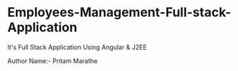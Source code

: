 # Employees-Management-Full-stack-Application
It's Full Stack Application Using Angular &amp; J2EE

Author Name:- Pritam Marathe